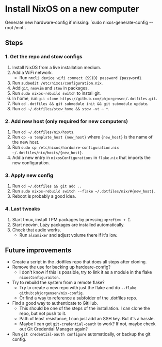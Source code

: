 # Install NixOS on a new computer

Generate new hardware-config if missing: ´sudo nixos-generate-config --root /mnt´.

## Steps

### 1. Get the repo and stow configs

1. Install NixOS from a live installation medium.
2. Add a WiFi network.
   - Run `nmcli device wifi connect {SSID} password {password}`.
3. Run `sudoedit /etc/nixos/configuration.nix`.
4. Add `git`, `neovim` and `stow` in packages.
5. Run `sudo nixos-rebuild switch` to install git.
6. In home, run `git clone https://github.com/phjorgensen/.dotfiles.git`.
7. Run `cd .dotfiles && git submodule init && git submodule update`.
8. Run `cd ~/.dotfiles/stow_home && stow -vt ~ *`.

### 2. Add new host (only required for new computers)

1. Run `cd ~/.dotfiles/nix/hosts`.
2. Run `cp -a template_host {new_host}` where `{new_host}` is the name of the new host.
3. Run `sudo cp /etc/nixos/hardware-configuration.nix ~/.dotfiles/nix/hosts/{new_host}`.
4. Add a new entry in `nixosConfigurations` in `flake.nix` that imports the new configuration.

### 3. Apply new config

1. Run `cd ~/.dotfiles && git add .`.
2. Run `sudo nixos-rebuild switch --flake ~/.dotfiles/nix/#{new_host}`.
3. Reboot is probably a good idea.

### 4. Last tweaks

1. Start tmux, install TPM packages by pressing `<prefix> + I`.
2. Start neovim, Lazy packages are installed automatically.
3. Check that audio works.
   - Run `alsamixer` and adjust volume there if it's low.

## Future improvements

- Create a script in the .dotfiles repo that does all steps after cloning.
- Remove the use for backing up hardeare-config?
  - I don't know if this is possible, try to link it as a module in the flake `nixosConfiguraiton`.
- Try to rebuild the system from a remote flake?
  - Try to create a new repo with just the flake and do `--flake github:phjorgensen/nix-config`.
  - Or find a way to reference a subfolder of the .dotfiles repo.
- Find a good way to authenticate to GitHub.
  - This should be one of the steps of the installation. I can clone the repo, but not push to it.
  - Path of least resistance, I can just add an SSH key. But it's a hassle.
  - Maybe I can get `git-credential-oauth` to work? If not, maybe check out Git Credential Manager again?
- Run `git credential-oauth configure` automatically, or backup the git config.
